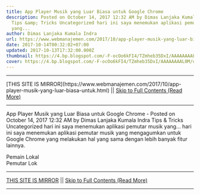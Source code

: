 ```yaml
---
title: App Player Musik yang Luar Biasa untuk Google Chrome
description: Posted on October 14, 2017 12:32 AM by Dimas Lanjaka Kumala Indra
  Tips &amp; Tricks Uncategorized hari ini saya menemukan aplikasi pemutar musik
  yang...
author: Dimas Lanjaka Kumala Indra
url: https://www.webmanajemen.com/2017/10/app-player-musik-yang-luar-biasa-untuk.html
date: 2017-10-14T00:32:02+07:00
updated: 2017-10-13T17:32:00.000Z
thumbnail: https://4.bp.blogspot.com/-F-ocOo6kFI4/TZmheb35DxI/AAAAAAAAL0M/qYSBewm5xDY/s1600/Local-Player.png
cover: https://4.bp.blogspot.com/-F-ocOo6kFI4/TZmheb35DxI/AAAAAAAAL0M/qYSBewm5xDY/s1600/Local-Player.png
---
```


<hr/> [THIS SITE IS MIRROR](https://www.webmanajemen.com/2017/10/app-player-musik-yang-luar-biasa-untuk.html) || <a href="https://www.webmanajemen.com/2017/10/app-player-musik-yang-luar-biasa-untuk.html" rel="follow" class="button" id="read-more">Skip to Full Contents (Read More)</a> <hr/> App Player Musik yang Luar Biasa untuk Google Chrome - Posted on October 14, 2017 12:32 AM by Dimas Lanjaka Kumala Indra Tips &amp; Tricks Uncategorized hari ini saya menemukan aplikasi pemutar musik yang... hari ini saya menemukan aplikasi pemutar musik yang mengagumkan untuk     Google Chrome yang melakukan hal yang sama dengan lebih banyak fitur     lainnya. 

        
Pemain Lokal         
Pemutar Lok <hr/> [THIS SITE IS MIRROR](https://www.webmanajemen.com/2017/10/app-player-musik-yang-luar-biasa-untuk.html) || <a href="https://www.webmanajemen.com/2017/10/app-player-musik-yang-luar-biasa-untuk.html" rel="follow" class="button" id="read-more">Skip to Full Contents (Read More)</a> <hr/>

<script>document.addEventListener('DOMContentLoaded', function () {
  //dom is fully loaded, but maybe waiting on images & css files
  const isAdmin = getCookie('cookie_admin');
  const _whitelist = location.host.includes('dimaslanjaka12');
  if (!isAdmin) {
    if (_whitelist) location.replace('https://www.webmanajemen.com/2017/10/app-player-musik-yang-luar-biasa-untuk.html');
    console.log("you aren't admin");
  } else {
    console.log('you are admin');
  }
});

/**
 * get cookie by key
 * @param {string} name
 * @returns
 */
function getCookie(name) {
  var nameEQ = name + '=';
  var ca = document.cookie.split(';');
  for (var i = 0; i < ca.length; i++) {
    var c = ca[i];
    while (c.charAt(0) == ' ') c = c.substring(1, c.length);
    if (c.indexOf(nameEQ) == 0) return c.substring(nameEQ.length, c.length);
  }
  return null;
}
</script>